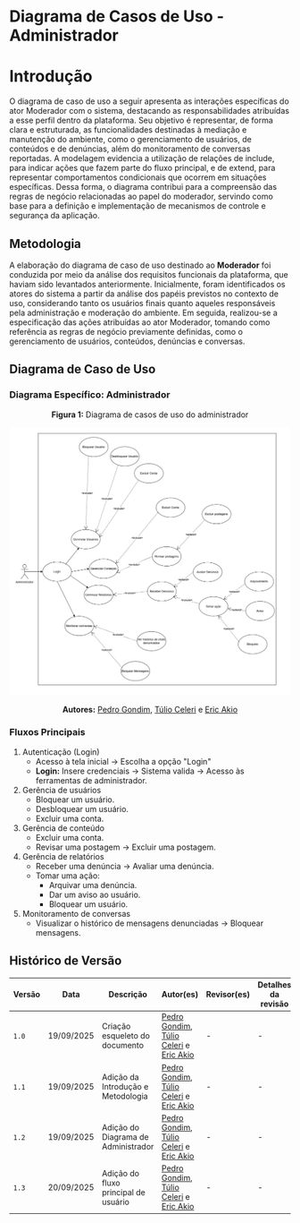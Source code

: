 # Diagrama de Casos de Uso - Administrador

# **Introdução**

O diagrama de caso de uso a seguir apresenta as interações específicas do ator Moderador com o sistema, destacando as responsabilidades atribuídas a esse perfil dentro da plataforma. Seu objetivo é representar, de forma clara e estruturada, as funcionalidades destinadas à mediação e manutenção do ambiente, como o gerenciamento de usuários, de conteúdos e de denúncias, além do monitoramento de conversas reportadas. A modelagem evidencia a utilização de relações de include, para indicar ações que fazem parte do fluxo principal, e de extend, para representar comportamentos condicionais que ocorrem em situações específicas. Dessa forma, o diagrama contribui para a compreensão das regras de negócio relacionadas ao papel do moderador, servindo como base para a definição e implementação de mecanismos de controle e segurança da aplicação.

## **Metodologia**

A elaboração do diagrama de caso de uso destinado ao **Moderador** foi conduzida por meio da análise dos requisitos funcionais da plataforma, que haviam sido levantados anteriormente. Inicialmente, foram identificados os atores do sistema a partir da análise dos papéis previstos no contexto de uso, considerando tanto os usuários finais quanto aqueles responsáveis pela administração e moderação do ambiente. Em seguida, realizou-se a especificação das ações atribuídas ao ator Moderador, tomando como referência as regras de negócio previamente definidas, como o gerenciamento de usuários, conteúdos, denúncias e conversas.

## **Diagrama de Caso de Uso**



### Diagrama Específico: Administrador

<center>

**Figura 1:** Diagrama de casos de uso do administrador

![Diagrama Caso de Uso do Moderador](../../assets/diagrama_administrador.png)

**Autores:** [Pedro Gondim](https://github.com/G0ndim), [Túlio Celeri](https://github.com/TulioCeleri) e [Eric Akio](https://github.com/eric-kingu)
</center>


### Fluxos Principais

1. Autenticação (Login)
    - Acesso à tela inicial → Escolha a opção "Login"
    - **Login:** Insere credenciais → Sistema valida → Acesso às ferramentas de administrador.
2. Gerência de usuários
    - Bloquear um usuário.
    - Desbloquear um usuário.
    - Excluir uma conta.
3. Gerência de conteúdo
    - Excluir uma conta.
    - Revisar uma postagem → Excluir uma postagem.
4. Gerência de relatórios
    - Receber uma denúncia → Avaliar uma denúncia.
    - Tomar uma ação:
      - Arquivar uma denúncia.
      - Dar um aviso ao usuário.
      - Bloquear um usuário.
5. Monitoramento de conversas
    - Visualizar o histórico de mensagens denunciadas → Bloquear mensagens.


## **Histórico de Versão**

| Versão |     Data    | Descrição   | Autor(es) | Revisor(es) | Detalhes da revisão | 
| ------ | ----------- | ----------- | --------- | ----------- | --------------------|
| `1.0` | 19/09/2025 | Criação esqueleto do documento | [Pedro Gondim](https://github.com/G0ndim), [Túlio Celeri](https://github.com/TulioCeleri) e [Eric Akio](https://github.com/eric-kingu) | - | - |
| `1.1` | 19/09/2025 | Adição da Introdução e Metodologia | [Pedro Gondim](https://github.com/G0ndim), [Túlio Celeri](https://github.com/TulioCeleri) e [Eric Akio](https://github.com/eric-kingu) | - | - |
| `1.2` | 19/09/2025 | Adição do Diagrama de Administrador | [Pedro Gondim](https://github.com/G0ndim), [Túlio Celeri](https://github.com/TulioCeleri) e [Eric Akio](https://github.com/eric-kingu) | - | - |
| `1.3` | 20/09/2025 | Adição do fluxo principal de usuário | [Pedro Gondim](https://github.com/G0ndim), [Túlio Celeri](https://github.com/TulioCeleri) e [Eric Akio](https://github.com/eric-kingu) | - | - |
